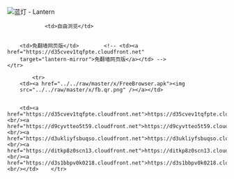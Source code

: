

<img src="../../raw/master/x/8e0a2b81.c82003be.LanternYellow2.png" alt="蓝灯 - Lantern"/>
<table>
    <tr>
                
                <td>自由浏览</td>
        
        
        <td>免翻墙网页版</td>        <!-- <td><a href="https://d35cvev1tqfpte.cloudfront.net"
        target="lantern-mirror">免翻墙网页版</a></td> -->
    </tr>
    
            <tr>
        <td><a href="../../raw/master/x/FreeBrowser.apk"><img
        src="../../raw/master/x/fb.qr.png" /></a></td>

        
        <td><a href="https://d35cvev1tqfpte.cloudfront.net">https://d35cvev1tqfpte.cloudfront.net</a><br/><a href="https://d9cyvtteo5t59.cloudfront.net">https://d9cyvtteo5t59.cloudfront.net</a><br/><a href="https://d3ukliyfsbuqso.cloudfront.net">https://d3ukliyfsbuqso.cloudfront.net</a><br/><a href="https://ditkp8z0scn13.cloudfront.net">https://ditkp8z0scn13.cloudfront.net</a><br/><a href="https://d3s1bbpv0k0218.cloudfront.net">https://d3s1bbpv0k0218.cloudfront.net</a><br/></td>    </tr>
</table>
